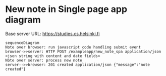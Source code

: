 # New note in Single page app diagram

Base server URL: https://studies.cs.helsinki.fi

```mermaid
sequenceDiagram
Note over browser: run javascript code handling submit event
browser->>server: HTTP POST /exampleapp/new_note_spa application/json <json string with content and date fields>
Note over server: process new note
server-->>browser: 201 created application/json {"message":"note created"}
